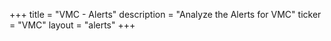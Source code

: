 +++
title = "VMC - Alerts"
description = "Analyze the Alerts for VMC"
ticker = "VMC"
layout = "alerts"
+++

